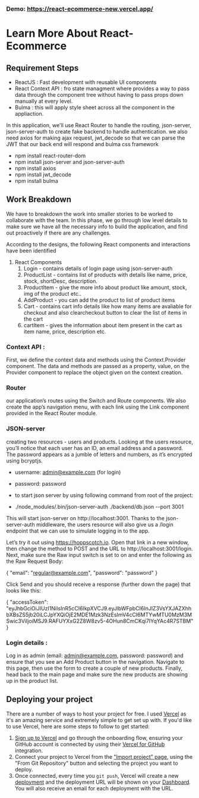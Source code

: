 ### Demo: https://react-ecommerce-new.vercel.app/

# Learn More About React-Ecommerce 

## Requirement Steps
- ReactJS : Fast development with reusable UI components
- React Context API : fro state managment where provides a way to pass data through the component tree without having to pass props down manually at every level.
- Bulma : this will apply style sheet across all the component in the appliaction.


In this application, we'll use React Router to handle the routing, json-server, json-server-auth to create fake backend to handle authentication. we also need axios for making ajax request, jwt_decode so that we can parse the JWT that our back end will respond and bulma css framework

- npm install react-router-dom
- npm install json-server and json-server-auth
- npm install axios
- npm install jwt_decode
- npm install bulma

## Work Breakdown

We have to breakdown the work into smaller stories to be worked to collaborate with the team. In this phase, we go through low level details to make sure we have all the necessary info to build the application, and find out proactively if there are any challenges.

According to the designs, the following React components and interactions have been identified

1. React Components
    1. Login - contains details of login page using json-server-auth
    2. ProductList - contains list of products with details like name, price, stock, shortDesc, description.
    3. ProductItem - give the more info about product like amount, stock, img of the product etc..
    4. AddProduct - you can add the product to list of product items
    5. Cart - contains cart info details like how many items are avaliable for checkout and also clearcheckout button to clear the list of items in the cart
    6. cartItem - gives the information about item present in the cart as item name, price, description etc.

### Context API :

First, we define the context data and methods using the Context.Provider component. The data and methods are passed as a property, value, on the Provider component to replace the object given on the context creation.

### Router

our application’s routes using the Switch and Route components. We also create the app’s navigation menu, with each link using the Link component provided in the React Router module.

### JSON-server
creating two resources - users and products. Looking at the users resource, you’ll notice that each user has an ID, an email address and a password. The password appears as a jumble of letters and numbers, as it’s encrypted using bcryptjs.

- username: admin@example.com   (for login)
- password: password

- to start json server by using following command from root of the project:
- ./node_modules/.bin/json-server-auth ./backend/db.json --port 3001

This will start json-server on http://localhost:3001. Thanks to the json-server-auth middleware, the users resource will also give us a /login endpoint that we can use to simulate logging in to the app.

Let’s try it out using https://hoppscotch.io. Open that link in a new window, then change the method to POST and the URL to http://localhost:3001/login. Next, make sure the Raw input switch is set to on and enter the following as the Raw Request Body:

{
  "email": "regular@example.com",
  "password": "password"
}

Click Send and you should receive a response (further down the page) that looks like this:

{
  "accessToken": "eyJhbGciOiJIUzI1NiIsInR5cCI6IkpXVCJ9.eyJlbWFpbCI6InJlZ3VsYXJAZXhhbXBsZS5jb20iLCJpYXQiOjE2MDE1Mzk3NzEsImV4cCI6MTYwMTU0MzM3MSwic3ViIjoiMSJ9.RAFUYXxG2Z8W8zv5-4OHun8CmCKqi7IYqYAc4R7STBM"
}


### Login details : 

Log in as admin (email: admin@example.com, password: password) and ensure that you see an Add Product button in the navigation. Navigate to this page, then use the form to create a couple of new products. Finally, head back to the main page and make sure the new products are showing up in the product list.


## Deploying your project

 There are a number of ways to host your project for free. I used [Vercel](https://bit.ly/fem-vercel) as it's an amazing service and extremely simple to get set up with. If you'd like to use Vercel, here are some steps to follow to get started:

1. [Sign up to Vercel](https://bit.ly/fem-vercel-signup) and go through the onboarding flow, ensuring your GitHub account is connected by using their [Vercel for GitHub](https://vercel.com/docs/v2/git-integrations/vercel-for-github) integration.
2. Connect your project to Vercel from the ["Import project" page](https://vercel.com/import), using the "From Git Repository" button and selecting the project you want to deploy.
3. Once connected, every time you `git push`, Vercel will create a new [deployment](https://vercel.com/docs/v2/platform/deployments) and the deployment URL will be shown on your [Dashboard](https://vercel.com/dashboard). You will also receive an email for each deployment with the URL.